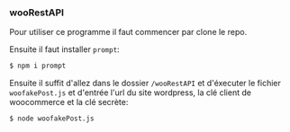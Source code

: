 ###  wooRestAPI

Pour utiliser ce programme il faut commencer par clone le repo.

Ensuite il faut installer `prompt`:

```bash
$ npm i prompt
```

Ensuite il suffit d'allez dans le dossier `/wooRestAPI` et d'éxecuter le fichier `woofakePost.js` et d'entrée l'url du site wordpress, la clé client de woocommerce et la clé secrète:

```bash
$ node woofakePost.js
```
